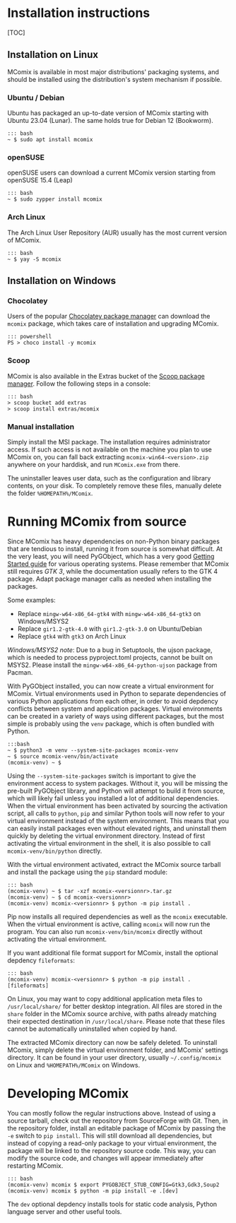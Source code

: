 # Installation instructions

[TOC]

## Installation on Linux
MComix is available in most major distributions' packaging systems, and should be installed using the distribution's system mechanism if possible.

### Ubuntu / Debian
Ubuntu has packaged an up-to-date version of MComix starting with Ubuntu 23.04 (Lunar). The same holds true for Debian 12 (Bookworm).

    ::: bash
    ~ $ sudo apt install mcomix

### openSUSE
openSUSE users can download a current MComix version starting from openSUSE 15.4 (Leap)

    ::: bash
    ~ $ sudo zypper install mcomix

### Arch Linux
The Arch Linux User Repository (AUR) usually has the most current version of MComix.

    ::: bash
    ~ $ yay -S mcomix

## Installation on Windows

### Chocolatey
Users of the popular [Chocolatey package manager](https://chocolatey.org/install) can download the `mcomix` package, which takes care of installation and upgrading MComix.

    ::: powershell
    PS > choco install -y mcomix

### Scoop
MComix is also available in the Extras bucket of the [Scoop package manager](https://scoop.sh/). Follow the following steps in a console:

    ::: bash
    > scoop bucket add extras
    > scoop install extras/mcomix

### Manual installation
Simply install the MSI package. The installation requires administrator access. If such access is not available on the machine you plan to use MComix on, you can fall back extracting `mcomix-win64-<version>.zip` anywhere on your harddisk, and run `MComix.exe` from there.

The uninstaller leaves user data, such as the configuration and library contents, on your disk. To completely remove these files, manually delete the folder `%HOMEPATH%/MComix`.

# Running MComix from source
Since MComix has heavy dependencies on non-Python binary packages that are tendious to install, running it from source is somewhat difficult. At the very least, you will need PyGObject, which has a very good [Getting Started guide](https://pygobject.readthedocs.io/en/latest/getting_started.html) for various operating systems. Please remember that MComix still requires *GTK 3*, while the documentation usually refers to the GTK 4 package. Adapt package manager calls as needed when installing the packages.

Some examples:
* Replace `mingw-w64-x86_64-gtk4` with `mingw-w64-x86_64-gtk3` on Windows/MSYS2
* Replace `gir1.2-gtk-4.0` with `gir1.2-gtk-3.0` on Ubuntu/Debian
* Replace `gtk4` with `gtk3` on Arch Linux

_Windows/MSYS2 note_: Due to a bug in Setuptools, the ujson package, which is needed to process pyproject.toml projects, cannot be built on MSYS2. Please install the `mingw-w64-x86_64-python-ujson` package from Pacman.

With PyGObject installed, you can now create a virtual environment for MComix. Virtual environments used in Python to separate dependencies of various Python applications from each other, in order to avoid depdency conflicts between system and application packages. Virtual environments can be created in a variety of ways using different packages, but the most simple is probably using the `venv` package, which is often bundled with Python.

    :::bash
    ~ $ python3 -m venv --system-site-packages mcomix-venv
    ~ $ source mcomix-venv/bin/activate
    (mcomix-venv) ~ $

Using the `--system-site-packages` switch is important to give the environment access to system packages. Without it, you will be missing the pre-built PyGObject library, and Python will attempt to build it from source, which will likely fail unless you installed a lot of additional dependencies. When the virtual environment has been activated by sourcing the activation script, all calls to `python`, `pip` and similar Python tools will now refer to your virtual environment instead of the system environment. This means that you can easily install packages even without elevated rights, and uninstall them quickly by deleting the virtual environment directory. Instead of first activating the virtual environment in the shell, it is also possible to call `mcomix-venv/bin/python` directly.

With the virtual environment activated, extract the MComix source tarball and install the package using the `pip` standard module:

    ::: bash
    (mcomix-venv) ~ $ tar -xzf mcomix-<versionnr>.tar.gz
    (mcomix-venv) ~ $ cd mcomix-<versionnr>
    (mcomix-venv) mcomix-<versionnr> $ python -m pip install .

Pip now installs all required dependencies as well as the `mcomix` executable. When the virtual environment is active, calling `mcomix` will now run the program. You can also run `mcomix-venv/bin/mcomix` directly without activating the virtual environment.

If you want additional file format support for MComix, install the optional depdency `fileformats`:

    ::: bash
    (mcomix-venv) mcomix-<versionnr> $ python -m pip install .[fileformats]

On Linux, you may want to copy additional application meta files to `/usr/local/share/` for better desktop integration. All files are stored in the `share` folder in the MComix source archive, with paths already matching their expected destination in `/usr/local/share`. Please note that these files cannot be automatically uninstalled when copied by hand.

The extracted MComix directory can now be safely deleted. To uninstall MComix, simply delete the virtual environment folder, and MComix' settings directory. It can be found in your user directory, usually `~/.config/mcomix` on Linux and `%HOMEPATH%/MComix` on Windows.

# Developing MComix

You can mostly follow the regular instructions above. Instead of using a source tarball, check out the repository from SourceForge with Git. Then, in the repository folder, install an editable package of MComix by passing the `-e` switch to `pip install`. This will still download all dependencies, but instead of copying a read-only package to your virtual environment, the package will be linked to the repository source code. This way, you can modify the source code, and changes will appear immediately after restarting MComix.

    ::: bash
    (mcomix-venv) mcomix $ export PYGOBJECT_STUB_CONFIG=Gtk3,Gdk3,Soup2
    (mcomix-venv) mcomix $ python -m pip install -e .[dev]

The `dev` optional depdency installs tools for static code analysis, Python language server and other useful tools.
